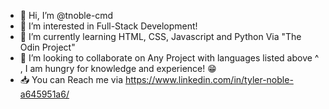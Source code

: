 - 👋 Hi, I’m @tnoble-cmd
- 👀 I’m interested in Full-Stack Development!
- 🌱 I’m currently learning HTML, CSS, Javascript and Python Via "The Odin Project"
- 💞️ I’m looking to collaborate on Any Project with languages listed above ^ , I am hungry for knowledge and experience! 😁
- 📥 You can Reach me via https://www.linkedin.com/in/tyler-noble-a645951a6/
<!---
tnoble-cmd/tnoble-cmd is a ✨ special ✨ repository because its `README.md` (this file) appears on your GitHub profile.
You can click the Preview link to take a look at your changes.
--->
